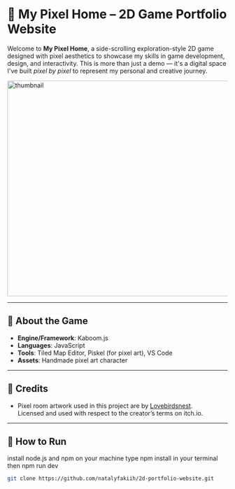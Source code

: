 #  🌺  My Pixel Home – 2D Game Portfolio Website 

Welcome to **My Pixel Home**, a side-scrolling exploration-style 2D game designed with pixel aesthetics to showcase my skills in game development, design, and interactivity. This is more than just a demo — it's a digital space I've built *pixel by pixel* to represent my personal and creative journey.

<img width="721" height="493" alt="thumbnail" src="https://github.com/user-attachments/assets/2e16e666-1e88-4a0f-b4b8-579e308ec441" />

---
## 🌺  About the Game

- **Engine/Framework**: Kaboom.js 
- **Languages**: JavaScript 
- **Tools**: Tiled Map Editor, Piskel (for pixel art), VS Code
- **Assets**: Handmade pixel art character 

---
## 🌺 Credits

- Pixel room artwork used in this project are by [Lovebirdsnest](https://lovebirdsnest.itch.io/cute-pixel-room-builder).  
  Licensed and used with respect to the creator’s terms on itch.io.
  
---
## 🌺 How to Run

install node.js and npm on your machine
type npm install in your terminal then npm run dev

   ```bash
   git clone https://github.com/natalyfakiih/2d-portfolio-website.git

